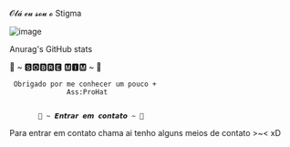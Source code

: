 𝓞𝓵𝓪́ 𝓮𝓾 𝓼𝓸𝓾 𝓸 Stigma

![image](https://user-images.githubusercontent.com/67505790/115804674-db646880-a3b9-11eb-9d21-62bdb4370afe.png)



Anurag's GitHub stats

🦊 ~ 🆂🅾🅱🆁🅴 🅼🅸🅼 ~ 🦊

     Obrigado por me conhecer um pouco +
                  Ass:ProHat


           📝 ~ 𝙀𝙣𝙩𝙧𝙖𝙧 𝙚𝙢 𝙘𝙤𝙣𝙩𝙖𝙩𝙤 ~ 📝

Para entrar em contato chama ai
tenho alguns meios de contato >~< xD

 

